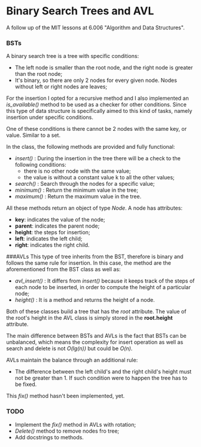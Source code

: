 # Binary Search Trees and AVL

A follow up of the MIT lessons at 6.006 "Algorithm and Data Structures".

### BSTs
A binary search tree is a tree with specific conditions:
* The left node is smaller than the root node, and the right node is greater than the root node;
* It's binary, so there are only 2 nodes for every given node. Nodes without left or right nodes are leaves;

For the insertion I opted for a recursive method and I also implemented an *is_available()* method to be used as a checker for 
other conditions. Since this type of data structure is specifically aimed to this kind of tasks, namely insertion under specific conditions.

One of these conditions is there cannot be 2 nodes with the same key, or value. Similar to a set. 

In the class, the following methods are provided and fully functional:
* *insert()*  : During the insertion in the tree there will be a check to the following conditions:
    * there is no other node with the same value;
    * the value is without a constant value k to all the other values;
* *search()*  : Search through the nodes for a specific value;
* *minimum()*  : Return the minimum value in the tree;
* *maximum()*  : Return the maximum value in the tree.

All these methods return an object of type *Node*. 
A node has attributes: 
* **key**: indicates the value of the node;
* **parent**: indicates the parent node; 
* **height**: the steps for insertion;
* **left**: indicates the left child;
* **right**: indicates the right child.

###AVLs
This type of tree inherits from the BST, therefore is binary and follows the same rule for insertion.
In this case, the method are the aforementioned from the BST class as well as:
* *avl_insert()*  : It differs from *insert()* because it keeps track of the steps of each node to be inserted, 
in order to compute the height of a particular node;
* *height()*  : It is a method and returns the height of a node.

Both of these classes build a tree that has the *root* attribute. The value of the root's height in the AVL class
is simply stored in the **root.height** attribute. 

The main difference between BSTs and AVLs is the fact that BSTs can be unbalanced, which means the complexity for 
insert operation as well as search and delete is not *O(lg(n))* but could be *O(n)*. 

AVLs maintain the balance through an additional rule:
* The difference between the left child's and the right child's height must not be greater than 1. If such 
condition were to happen the tree has to be fixed.

This *fix()* method hasn't been implemented, yet. 

### TODO
* Implement the *fix()* method in AVLs with rotation;
* *Delete()* method to remove nodes fro tree;
* Add docstrings to methods.